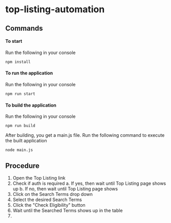 # top-listing-automation

## Commands

#### To start

Run the following in your console

```
npm install
```

#### To run the application

Run the following in your console

```
npm run start
```

#### To build the application

Run the following in your console

```
npm run build
```

After building, you get a main.js file. Run the following command to execute the built application

```
node main.js
```

## Procedure

1. Open the Top Listing link
2. Check if auth is required
   a. If yes, then wait until Top Listing page shows up
   b. If no, then wait until Top Listing page shows
3. Click on the Search Terms drop down
4. Select the desired Search Terms
5. Click the "Check Eligibility" button
6. Wait until the Searched Terms shows up in the table
7.
